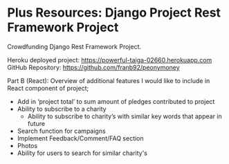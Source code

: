 # Plus Resources: Django Project Rest Framework Project
Crowdfunding Django Rest Framework Project.

Heroku deployed project: https://powerful-taiga-02660.herokuapp.com
GitHub Repository: https://github.com/franb92/peonymoney



Part B (React):
Overview of additional features I would like to include in React component of project;
- Add in ‘project total’ to sum amount of pledges contributed to project
- Ability to subscribe to a charity
    - Ability to subscribe to charity’s with similar key words that appear in future
- Search function for campaigns
- Implement Feedback/Comment/FAQ section
- Photos
- Ability for users to search for similar charity's 